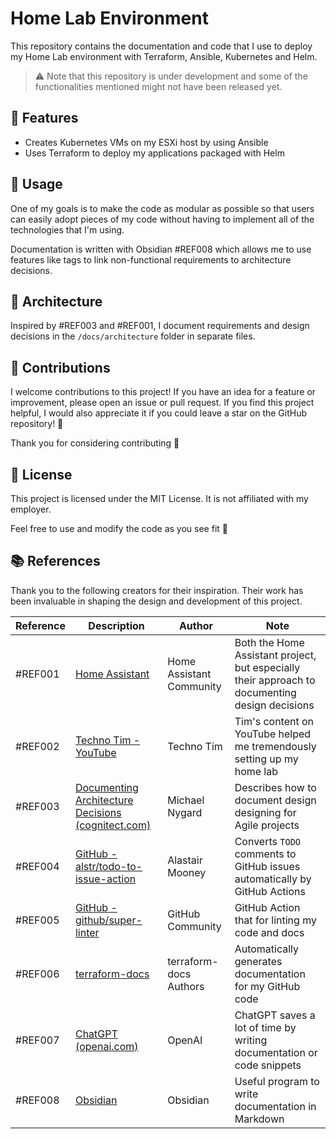 # Home Lab Environment

This repository contains the documentation and code that I use to deploy my Home
Lab environment with Terraform, Ansible, Kubernetes and Helm.

> ⚠️  Note that this repository is under development and some of the
functionalities mentioned might not have been released yet.

## 📌 Features

- Creates Kubernetes VMs on my ESXi host by using Ansible
- Uses Terraform to deploy my applications packaged with Helm

## 🔧 Usage

One of my goals is to make the code as modular as possible so that users can
easily adopt pieces of my code without having to implement all of the technologies
that I'm using.

Documentation is written with Obsidian #REF008 which allows me to use features
like tags to link non-functional requirements to architecture decisions.

## 📄 Architecture

Inspired by #REF003 and #REF001, I document requirements and design decisions in
the `/docs/architecture` folder in separate files.

<!-- TODO: Add architecture diagram and context -->

## 🤝 Contributions

I welcome contributions to this project! If you have an idea for a feature or
improvement, please open an issue or pull request. If you find this project
helpful, I would also appreciate it if you could leave a star on the GitHub
repository! 🌟

Thank you for considering contributing 🙏

## 📜 License

This project is licensed under the MIT License. It is not affiliated with my employer.

Feel free to use and modify the code as you see fit 🎉

## 📚 References

Thank you to the following creators for their inspiration. Their work has been
invaluable in shaping the design and development of this project.

| Reference | Description | Author | Note |
|  -------- | ----------- | ------ | ---- |
| #REF001   | [Home Assistant](https://github.com/home-assistant) |  Home Assistant Community  | Both the Home Assistant project, but especially their approach to documenting design decisions |
| #REF002   | [Techno Tim - YouTube](https://www.youtube.com/c/technotimlive) | Techno Tim | Tim's content on YouTube helped me tremendously setting up my home lab |
| #REF003   | [Documenting Architecture Decisions (cognitect.com)](https://cognitect.com/blog/2011/11/15/documenting-architecture-decisions) | Michael Nygard | Describes how to document design designing for Agile projects |
| #REF004   | [GitHub - alstr/todo-to-issue-action](https://github.com/alstr/todo-to-issue-action) | Alastair Mooney | Converts `TODO` comments to GitHub issues automatically by GitHub Actions
| #REF005   | [GitHub - github/super-linter](https://github.com/github/super-linter) | GitHub Community | GitHub Action that for linting my code and docs |
| #REF006   | [terraform-docs](https://terraform-docs.io/) | terraform-docs Authors | Automatically generates documentation for my GitHub code |
| #REF007   | [ChatGPT (openai.com)](https://chat.openai.com/chat) | OpenAI | ChatGPT saves a lot of time by writing documentation or code snippets |
| #REF008   | [Obsidian](https://obsidian.md/) | Obsidian | Useful program to write documentation in Markdown |
